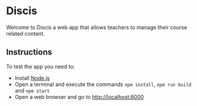 # Discis
Welcome to Discis a web app that allows teachers to manage their course related content.

## Instructions
To test the app you need to:
* Install [Node.js](https://nodejs.org/)
* Open a terminal and execute the commands `npm install`, `npm run build` and `npm start`
* Open a web browser and go to [http://localhost:8000](http://localhost:8000)
